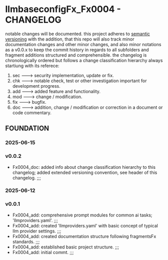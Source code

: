 # llmbaseconfigFx_Fx0004 - CHANGELOG

notable changes will be documented. this project adheres to [semantic versioning](https://semver.org/spec/v2.0.0.html) with the addition, that this repo will also track minor documentation changes and other minor changes, and also minor notations as a v0.0.x to keep the commit history in regards to all subfolders and fragment additions structured and comprehensible. the changelog is chronologically ordered but follows a change classification hierarchy always startiung with its referece:

1. sec ---> security implementation, update or fix.
2. chk ---> notable check, test or other investigation important for development progress.
3. add ---> added feature and functionality.
4. mod ---> change / modification.
5. fix ---> bugfix.
6. doc ---> addition, change / modification or correction in a document or code commentary.

## FOUNDATION

### 2025-06-15

### v0.0.2

- Fx0004_doc: added info about change classification hierarchy to this changelog; added extended versioning convention, see header of this changelog. ;;;

### 2025-06-12

### v0.0.1

- Fx0004_add: comprehensive prompt modules for common ai tasks; 'llmproviders.yaml'. ;;;
- Fx0004_add: created 'llmproviders.yaml' with basic concept of typical llm provider settings. ;;;
- Fx0004_add: created documentation structure following fragmentsFx standards. ;;;
- Fx0004_add: established basic project structure. ;;;
- Fx0004_add: initial commt. ;;;